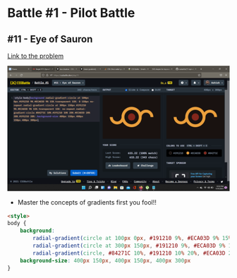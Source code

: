 # Battle #1 - Pilot Battle

## #11 - Eye of Sauron

[Link to the problem](https://cssbattle.dev/play/11)

![result](./images/11-eye-of-sauron.png)

- Master the concepts of gradients first you fool!!
```html
<style>
body {
    background: 
        radial-gradient(circle at 100px 0px, #191210 9%, #ECA03D 9% 15%, transparent 15%) 0 150px no-repeat,
        radial-gradient(circle at 300px 150px, #191210 9%, #ECA03D 9% 15%, transparent 15%) no-repeat,
        radial-gradient(circle, #84271C 10%, #191210 10% 20%, #ECA03D 20% 28%, #191210 28%);
    background-size: 400px 150px, 400px 150px, 400px 300px
}
```
